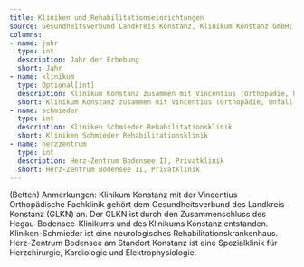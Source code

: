 ```yaml
---
title: Kliniken und Rehabilitationseinrichtungen
source: Gesundheitsverbund Landkreis Konstanz, Klinikum Konstanz GmbH; Kliniken Schmieder (Stiftung & Co.) KG; Herz-Zentrum Bodensee Konstanz
columns:
- name: jahr
  type: int
  description: Jahr der Erhebung
  short: Jahr
- name: klinikum
  type: Optional[int]
  description: Klinikum Konstanz zusammen mit Vincentius (Orthopädie, Unfall- und Handchirurgie)
  short: Klinikum Konstanz zusammen mit Vincentius (Orthopädie, Unfall- und Handchirurgie)
- name: schmieder
  type: int
  description: Kliniken Schmieder Rehabilitationsklinik
  short: Kliniken Schmieder Rehabilitationsklinik
- name: herzzentrum
  type: int
  description: Herz-Zentrum Bodensee II, Privatklinik
  short: Herz-Zentrum Bodensee II, Privatklinik
---
```

(Betten)
Anmerkungen: 
Klinikum Konstanz mit der Vincentius Orthopädische Fachklinik gehört dem Gesundheitsverbund des Landkreis Konstanz (GLKN) an. Der GLKN ist durch den Zusammenschluss des Hegau-Bodensee-Klinikums und des Klinikums Konstanz entstanden.
Kliniken-Schmieder ist eine neurologisches Rehabilitationskrankenhaus.
Herz-Zentrum Bodensee am Standort Konstanz ist eine Spezialklinik für Herzchirurgie, Kardiologie und Elektrophysiologie.
